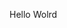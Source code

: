 Hello Wolrd





































































































































































































































































































































































































































































































































































































































































































































































































































































































































































































































































































































































































































































































































































































































































